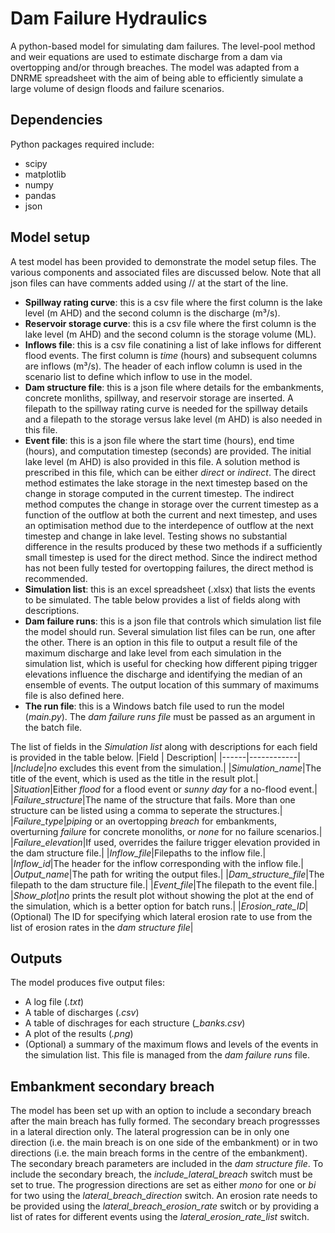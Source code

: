 # Dam Failure Hydraulics
A python-based model for simulating dam failures. The level-pool method and weir equations are used to estimate discharge from a dam via overtopping and/or through breaches. The model was adapted from a DNRME spreadsheet with the aim of being able to efficiently simulate a large volume of design floods and failure scenarios. 

## Dependencies
Python packages required include:
- scipy
- matplotlib
- numpy
- pandas
- json

## Model setup
A test model has been provided to demonstrate the model setup files. The various components and associated files are discussed below. Note that all json files can have comments added using // at the start of the line.

- **Spillway rating curve**: this is a csv file where the first column is the lake level (m AHD) and the second column is the discharge (m³/s).
- **Reservoir storage curve**: this is a csv file where the first column is the lake level (m AHD) and the second column is the storage volume (ML).
- **Inflows file**: this is a csv file conatining a list of lake inflows for different flood events. The first column is *time* (hours) and subsequent columns are inflows (m³/s). The header of each inflow column is used in the scenario list to define which inflow to use in the model.
- **Dam structure file**: this is a json file where details for the embankments, concrete monliths, spillway, and reservoir storage are inserted. A filepath to the spillway rating curve is needed for the spillway details and a filepath to the storage versus lake level (m AHD) is also needed in this file. 
- **Event file**: this is a json file where the start time (hours), end time (hours), and computation timestep (seconds) are provided. The initial lake level (m AHD) is also provided in this file. A solution method is prescribed in this file, which can be either *direct* or *indirect*. The direct method estimates the lake storage in the next timestep based on the change in storage computed in the current timestep. The indirect method computes the change in storage over the current timestep as a function of the outflow at both the current and next timestep, and uses an optimisation method due to the interdepence of outflow at the next timestep and change in lake level. Testing shows no substantial difference in the results produced by these two methods if a sufficiently small timestep is used for the direct method. Since the indirect method has not been fully tested for overtopping failures, the direct method is recommended. 
- **Simulation list**: this is an excel spreadsheet (.xlsx) that lists the events to be simulated. The table below provides a list of fields along with descriptions.
- **Dam failure runs**: this is a json file that controls which simulation list file the model should run. Several simulation list files can be run, one after the other. There is an option in this file to output a result file of the maximum discharge and lake level from each simulation in the simulation list, which is useful for checking how different piping trigger elevations influence the discharge and identifying the median of an ensemble of events. The output location of this summary of maximums file is also defined here. 
- **The run file**: this is a Windows batch file used to run the model (*main.py*). The *dam failure runs file* must be passed as an argument in the batch file.   

The list of fields in the *Simulation list* along with descriptions for each field is provided in the table below. 
|Field | Description|
|------|------------|
|*Include*|*no* excludes this event from the simulation.|
|*Simulation_name*|The title of the event, which is used as the title in the result plot.|
|*Situation*|Either *flood* for a flood event or *sunny day* for a no-flood event.|
|*Failure_structure*|The name of the structure that fails. More than one structure can be listed using a comma to seperate the structures.|
|*Failure_type*|*piping* or an overtopping *breach* for embankments, overturning *failure* for concrete monoliths, or *none* for no failure scenarios.|
|*Failure_elevation*|If used, overrides the failure trigger elevation provided in the dam structure file.|
|*Inflow_file*|Filepaths to the inflow file.|
|*Inflow_id*|The header for the inflow corresponding with the inflow file.|
|*Output_name*|The path for writing the output files.|
|*Dam_structure_file*|The filepath to the dam structure file.|
|*Event_file*|The filepath to the event file.|
|*Show_plot*|*no* prints the result plot without showing the plot at the end of the simulation, which is a better option for batch runs.|
|*Erosion_rate_ID*| (Optional) The ID for specifying which lateral erosion rate to use from the list of erosion rates in the *dam structure file*|

## Outputs
The model produces five output files:
- A log file (*.txt*)
- A table of discharges (*.csv*)
- A table of dischrages for each structure (*_banks.csv*)
- A plot of the results (*.png*)
- (Optional) a summary of the maximum flows and levels of the events in the simulation list. This file is managed from the *dam failure runs* file.

## Embankment secondary breach
The model has been set up with an option to include a secondary breach after the main breach has fully formed. The secondary breach progressses in a lateral direction only. The lateral progression can be in only one direction (i.e. the main breach is on one side of the embankment) or in two directions (i.e. the main breach forms in the centre of the embankment). The secondary breach parameters are included in the *dam structure file*. To include the secondary breach, the *include_lateral_breach* switch must be set to true. The progression directions are set as either *mono* for one or *bi* for two using the *lateral_breach_direction* switch. An erosion rate needs to be provided using the *lateral_breach_erosion_rate* switch or by providing a list of rates for different events using the *lateral_erosion_rate_list* switch.
